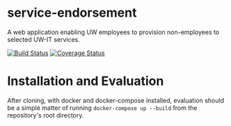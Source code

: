 # service-endorsement
A web application enabling UW employees to provision non-employees to selected UW-IT services.

[![Build Status](https://github.com/uw-it-aca/service-endorsement/workflows/build-test-deploy-containerized-python-app/badge.svg)](https://github.com/uw-it-aca/service-endorsement/actions)
[![Coverage Status](https://coveralls.io/repos/uw-it-aca/service-endorsement/badge.png?branch=master)](https://coveralls.io/r/uw-it-aca/service-endorsement?branch=master)

# Installation and Evaluation

After cloning, with docker and docker-compose installed, evaluation should be a simple matter of running `docker-compose up --build` from the repository's root directory.
